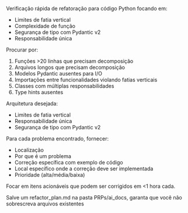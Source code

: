 Verificação rápida de refatoração para código Python focando em:
- Limites de fatia vertical
- Complexidade de função
- Segurança de tipo com Pydantic v2
- Responsabilidade única

Procurar por:
1. Funções >20 linhas que precisam decomposição
2. Arquivos longos que precisam decomposição
3. Modelos Pydantic ausentes para I/O
4. Importações entre funcionalidades violando fatias verticais
5. Classes com múltiplas responsabilidades
6. Type hints ausentes

Arquitetura desejada:
- Limites de fatia vertical
- Responsabilidade única
- Segurança de tipo com Pydantic v2 

Para cada problema encontrado, fornecer:
- Localização
- Por que é um problema
- Correção específica com exemplo de código
- Local específico onde a correção deve ser implementada
- Prioridade (alta/média/baixa)

Focar em itens acionáveis que podem ser corrigidos em <1 hora cada.

Salve um refactor_plan.md na pasta PRPs/ai_docs, garanta que você não sobrescreva arquivos existentes
